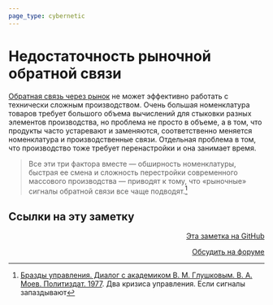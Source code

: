 ```yaml
---
page_type: cybernetic
---
```

# Недостаточность рыночной обратной связи

[Обратная связь через рынок](20230206094749.md) не может эффективно работать с технически сложным производством. Очень большая номенклатура товаров требует большого объема вычислений для стыковки разных элементов производства, но проблема не просто в объеме, а в том, что продукты часто устаревают и заменяются, соответственно меняется номенклатура и производственные связи. Отдельная проблема в том, что производство тоже требует перенастройки и она занимает время.

> Все эти три фактора вместе — обширность номенклатуры, быстрая ее смена и сложность перестройки современного массового производства — приводят к тому, что «рыночные» сигналы обратной связи все чаще подводят.[^1]

[^1]:  [Бразды управления. Диалог с академиком В. М. Глушковым. В. А. Моев. Политиздат. 1977](МоевБраздыУправления1977.md). Два кризиса управления. Если сигналы запаздывают

## Ссылки на эту заметку




<p v-pre style="text-align: right">
  <a href="https://github.com/Kverde/algorithms/blob/main/source/20230206095339.md" target="_blank">
  Эта заметка на GitHub
  </a>
</p>



<p v-pre style="text-align: right">
  <a href="https://discourse.comtext.space/new-topic?title=%D0%9D%D0%B5%D0%B4%D0%BE%D1%81%D1%82%D0%B0%D1%82%D0%BE%D1%87%D0%BD%D0%BE%D1%81%D1%82%D1%8C%20%D1%80%D1%8B%D0%BD%D0%BE%D1%87%D0%BD%D0%BE%D0%B9%20%D0%BE%D0%B1%D1%80%D0%B0%D1%82%D0%BD%D0%BE%D0%B9%20%D1%81%D0%B2%D1%8F%D0%B7%D0%B8&body=&category=algorithm" target="_blank">
  Обсудить на форуме
  </a>
</p>

